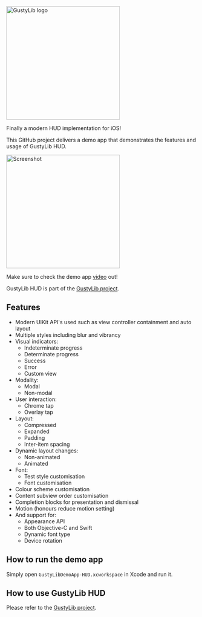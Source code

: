 <img src="http://marcelo-schroeder.github.io/GustyLib-logo.png" alt="GustyLib logo" width="300" height="auto">

Finally a modern HUD implementation for iOS!

This GitHub project delivers a demo app that demonstrates the features and usage of GustyLib HUD.

<img src="http://marcelo-schroeder.github.io/GustyLibHudDemoApp.png" alt="Screenshot" width="300" height="auto">

Make sure to check the demo app [video](https://www.youtube.com/embed/RAEn9zqvI14) out!

GustyLib HUD is part of the [GustyLib project](https://github.com/marcelo-schroeder/GustyLib).

## Features ##

* Modern UIKit API's used such as view controller containment and auto layout
* Multiple styles including blur and vibrancy
* Visual indicators:
  * Indeterminate progress
  * Determinate progress
  * Success
  * Error
  * Custom view
* Modality:
  * Modal
  * Non-modal
* User interaction:
  * Chrome tap
  * Overlay tap
* Layout:
  * Compressed
  * Expanded
  * Padding
  * Inter-item spacing
* Dynamic layout changes:
  * Non-animated
  * Animated
* Font:
  * Test style customisation
  * Font customisation
* Colour scheme customisation
* Content subview order customisation
* Completion blocks for presentation and dismissal
* Motion (honours reduce motion setting)
* And support for:
  * Appearance API
  * Both Objective-C and Swift
  * Dynamic font type
  * Device rotation

## How to run the demo app ##

Simply open `GustyLibDemoApp-HUD.xcworkspace` in Xcode and run it.

## How to use GustyLib HUD ##

Please refer to the [GustyLib project](https://github.com/marcelo-schroeder/GustyLib).
